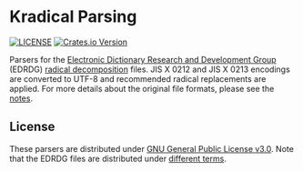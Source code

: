 # Kradical Parsing

[![LICENSE](https://img.shields.io/crates/l/kradical_parsing)](https://crates.io/crates/kradical_converter)
[![Crates.io Version](https://img.shields.io/crates/v/kradical_parsing)](https://crates.io/crates/kradical_converter)

Parsers for the [Electronic Dictionary Research and Development Group](https://www.edrdg.org/) (EDRDG) [radical decomposition](https://www.edrdg.org/krad/kradinf.html) files. JIS X 0212 and JIS X 0213 encodings are converted to UTF-8 and recommended radical replacements are applied. For more details about the original file formats, please see the [notes](NOTES.md).


## License

These parsers are distributed under [GNU General Public License v3.0](https://choosealicense.com/licenses/gpl-3.0/). Note that the EDRDG files are distributed under [different terms](http://www.edrdg.org/edrdg/licence.html).